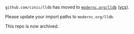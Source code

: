 `github.com/cznic/lldb` has moved to [`modernc.org/lldb`](https://godoc.org/modernc.org/lldb) ([vcs](https://gitlab.com/cznic/lldb)).

Please update your import paths to `modernc.org/lldb`.

This repo is now archived.
